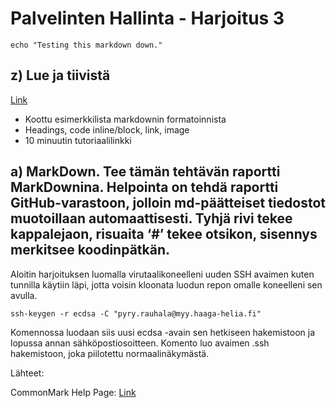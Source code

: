 # Palvelinten Hallinta - Harjoitus 3

`echo "Testing this markdown down."`

## z) Lue ja tiivistä

[Link](https://commonmark.org/help/)

* Koottu esimerkkilista markdownin formatoinnista
* Headings, code inline/block, link, image
* 10 minuutin tutoriaalilinkki

## a) MarkDown. Tee tämän tehtävän raportti MarkDownina. Helpointa on tehdä raportti GitHub-varastoon, jolloin md-päätteiset tiedostot muotoillaan automaattisesti. Tyhjä rivi tekee kappalejaon, risuaita ‘#’ tekee otsikon, sisennys merkitsee koodinpätkän.

Aloitin harjoituksen luomalla virutaalikoneelleni uuden SSH avaimen kuten tunnilla käytiin läpi, jotta voisin kloonata luodun repon omalle koneelleni sen avulla.

`ssh-keygen -r ecdsa -C "pyry.rauhala@myy.haaga-helia.fi"`

Komennossa luodaan siis uusi ecdsa -avain sen hetkiseen hakemistoon ja lopussa annan sähköpostiosoitteen. Komento luo avaimen .ssh hakemistoon, joka piilotettu normaalinäkymästä.


Lähteet:

CommonMark Help Page: [Link](https://commonmark.org/help/)
